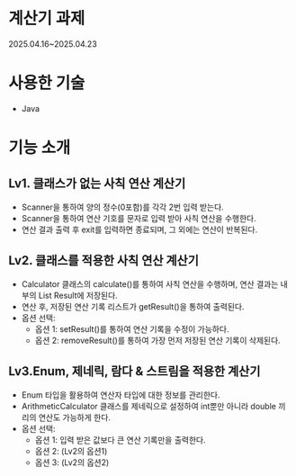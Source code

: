 # 계산기 과제
2025.04.16~2025.04.23

# 사용한 기술
- Java

# 기능 소개
## Lv1. 클래스가 없는 사칙 연산 계산기
- Scanner을 통하여 양의 정수(0포함)를 각각 2번 입력 받는다.
- Scanner을 통하여 연산 기호를 문자로 입력 받아 사칙 연산을 수행한다.
- 연산 결과 출력 후 exit를 입력하면 종료되며, 그 외에는 연산이 반복된다.

## Lv2. 클래스를 적용한 사칙 연산 계산기
- Calculator 클래스의 calculate()를 통하여 사칙 연산을 수행하며, 연산 결과는 내부의 List<T> Result에 저장된다.
- 연산 후, 저장된 연산 기록 리스트가 getResult()을 통하여 출력된다.
- 옵션 선택:
  - 옵션 1: setResult()를 통하여 연산 기록을 수정이 가능하다.
  - 옵션 2: removeResult()를 통하여 가장 먼저 저장된 연산 기록이 삭제된다.

## Lv3.Enum, 제네릭, 람다 & 스트림을 적용한 계산기
- Enum 타입을 활용하여 연산자 타입에 대한 정보를 관리한다.
- ArithmeticCalculator 클래스를 제네릭으로 설정하여 int뿐만 아니라 double 끼리의 연산도 가능하게 한다.
- 옵션 선택:
  - 옵션 1: 입력 받은 값보다 큰 연산 기록만을 출력한다.
  - 옵션 2: (Lv2의 옵션1)
  - 옵션 3: (Lv2의 옵션2)
